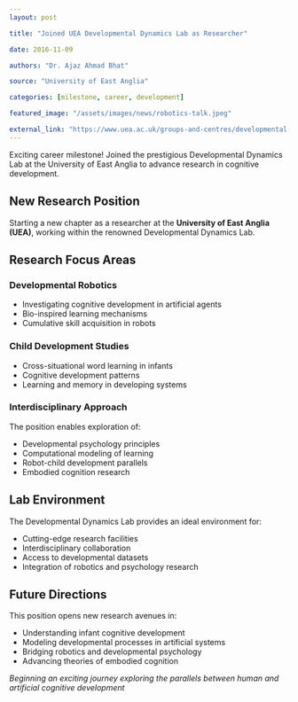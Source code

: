 ```yaml
---
layout: post

title: "Joined UEA Developmental Dynamics Lab as Researcher"

date: 2016-11-09

authors: "Dr. Ajaz Ahmad Bhat"

source: "University of East Anglia"

categories: [milestone, career, development]

featured_image: "/assets/images/news/robotics-talk.jpeg"

external_link: "https://www.uea.ac.uk/groups-and-centres/developmental-dynamics-lab"
---
```


Exciting career milestone! Joined the prestigious Developmental Dynamics Lab at the University of East Anglia to advance research in cognitive development.

## New Research Position

Starting a new chapter as a researcher at the **University of East Anglia (UEA)**, working within the renowned Developmental Dynamics Lab.

## Research Focus Areas

### Developmental Robotics
- Investigating cognitive development in artificial agents
- Bio-inspired learning mechanisms
- Cumulative skill acquisition in robots

### Child Development Studies
- Cross-situational word learning in infants
- Cognitive development patterns
- Learning and memory in developing systems

### Interdisciplinary Approach
The position enables exploration of:
- Developmental psychology principles
- Computational modeling of learning
- Robot-child development parallels
- Embodied cognition research

## Lab Environment

The Developmental Dynamics Lab provides an ideal environment for:
- Cutting-edge research facilities
- Interdisciplinary collaboration
- Access to developmental datasets
- Integration of robotics and psychology research

## Future Directions

This position opens new research avenues in:
- Understanding infant cognitive development
- Modeling developmental processes in artificial systems
- Bridging robotics and developmental psychology
- Advancing theories of embodied cognition

*Beginning an exciting journey exploring the parallels between human and artificial cognitive development*